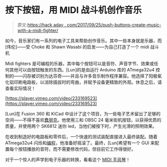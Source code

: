# 按下按钮，用 MIDI 战斗机创作音乐

> 原文:[https://hack aday . com/2017/09/25/push-buttons-create-music-with-a-midi-fighter/](https://hackaday.com/2017/09/25/push-buttons-create-music-with-a-midi-fighter/)

如今，音乐家们有一系列的电子工具来帮助创作音乐。其中一些本身就是乐器，而[伟伦]——受 Choke 和 Shawn Wasabi 的启发——为自己打造了一个 midi 战斗机

Midi fighters 是可编程的乐器，其中每个按钮可以是音符、声音字节、效果或任何其他可以由按钮触发的东西。[Lun]的是由运行 Arduino 库的 ATmega32u4 控制的——闪存被识别为达芬奇——并且与许多音乐制作程序兼容。他选择了阳极氧化铝印刷电路板，以消除插拔时的弯曲，并赋予设备更精致的外观。休息之后，请查看实际情况！

[https://player.vimeo.com/video/233169523](https://player.vimeo.com/video/233169523)

[Lun]在 Fusion 360 和 KiCad 中设计了这个项目，为一些电子艺术留出了足够的空间——不得不喜欢[蠢朋克](https://hackaday.com/2016/09/06/a-helmet-to-make-daft-punk-jealous/)。他使用三和 OBSC 24 毫米街机按钮，以获得优质的质量，并使用两个 SK6812 迷你 led，当他们被按下时，产生光滑的照明效果。

在收到制造好的电路板和零件后，一个快速的测试装配直接进入最终装配。随着 ATmega32u4 闪烁和[编程](https://github.com/w4ilun/midifighter)，他准备好摇滚了。最终，[Lun]希望有一个 GUI 来配置每个按钮播放的音符，而不需要修改代码，但目前它工作得很好。

对于一个惊人的声学到电子乐器的转换，看看这个 [MIDI 手风琴](https://hackaday.com/2017/02/01/converting-an-acoustic-accordion-to-midi-oh-the-complexity/)！